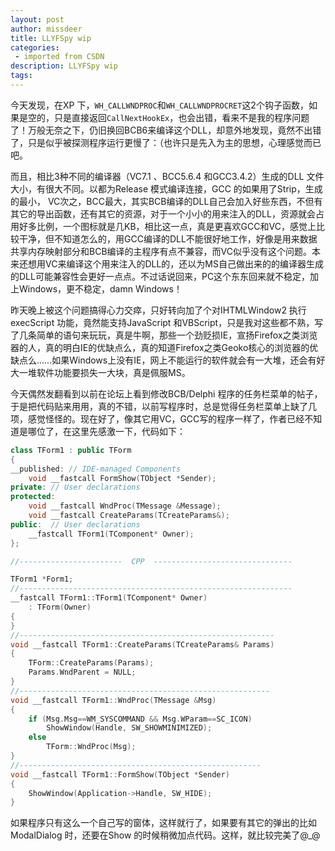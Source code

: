 ```yaml
---
layout: post
author: missdeer
title: LLYFSpy wip
categories: 
 - imported from CSDN
description: LLYFSpy wip
tags: 
---
```


今天发现，在XP 下，`WH_CALLWNDPROC`和`WH_CALLWNDPROCRET`这2个钩子函数，如果是空的，只是直接返回`CallNextHookEx`，也会出错，看来不是我的程序问题了！万般无奈之下，仍旧换回BCB6来编译这个DLL，却意外地发现，竟然不出错了，只是似乎被探测程序运行更慢了：（也许只是先入为主的思想，心理感觉而已吧。

而且，相比3种不同的编译器（VC7.1 、BCC5.6.4 和GCC3.4.2）生成的DLL 文件大小，有很大不同。以都为Release 模式编译连接，GCC 的如果用了Strip，生成的最小， VC次之，BCC最大，其实BCB编译的DLL自己会加入好些东西，不但有其它的导出函数，还有其它的资源，对于一个小小的用来注入的DLL，资源就会占用好多比例，一个图标就是几KB，相比这一点，真是更喜欢GCC和VC，感觉上比较干净，但不知道怎么的，用GCC编译的DLL不能很好地工作，好像是用来数据共享内存映射部分和BCB编译的主程序有点不兼容，而VC似乎没有这个问题。本来还想用VC来编译这个用来注入的DLL的，还以为MS自己做出来的的编译器生成的DLL可能兼容性会更好一点点。不过话说回来，PC这个东东回来就不稳定，加上Windows，更不稳定，damn Windows！

昨天晚上被这个问题搞得心力交瘁，只好转向加了个对IHTMLWindow2 执行execScript 功能，竟然能支持JavaScript 和VBScript，只是我对这些都不熟，写了几条简单的语句来玩玩，真是牛啊，那些一个劲贬损IE，宣扬Firefox之类浏览器的人，真的明白IE的优缺点么，真的知道Firefox之类Geoko核心的浏览器的优缺点么……如果Windows上没有IE，网上不能运行的软件就会有一大堆，还会有好大一堆软件功能要损失一大块，真是佩服MS。

今天偶然发翻看到以前在论坛上看到修改BCB/Delphi 程序的任务栏菜单的帖子，于是把代码贴来用用，真的不错，以前写程序时，总是觉得任务栏菜单上缺了几项，感觉怪怪的。现在好了，像其它用VC，GCC写的程序一样了，作者已经不知道是哪位了，在这里先感激一下，代码如下：

```cpp
class TForm1 : public TForm
{
__published: // IDE-managed Components
    void __fastcall FormShow(TObject *Sender);
private: // User declarations
protected:
    void __fastcall WndProc(TMessage &Message);
    void __fastcall CreateParams(TCreateParams&);
public:  // User declarations
    __fastcall TForm1(TComponent* Owner);
};

//-----------------------  CPP  -------------------------------

TForm1 *Form1;
//-------------------------------------------------------------
__fastcall TForm1::TForm1(TComponent* Owner)
    : TForm(Owner)
{
}
//---------------------------------------------------------
void __fastcall TForm1::CreateParams(TCreateParams& Params)
{
    TForm::CreateParams(Params);
    Params.WndParent = NULL;
}
//--------------------------------------------------------
void __fastcall TForm1::WndProc(TMessage &Msg)
{
    if (Msg.Msg==WM_SYSCOMMAND && Msg.WParam==SC_ICON)
        ShowWindow(Handle, SW_SHOWMINIMIZED);
    else
        TForm::WndProc(Msg);
}
//------------------------------------------------------
void __fastcall TForm1::FormShow(TObject *Sender)
{
    ShowWindow(Application->Handle, SW_HIDE);
}
```

如果程序只有这么一个自己写的窗体，这样就行了，如果要有其它的弹出的比如ModalDialog 时，还要在Show 的时候稍微加点代码。这样，就比较完美了@_@
